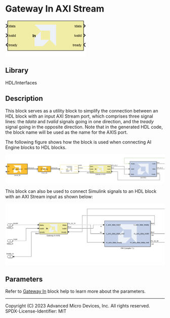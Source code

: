 # Gateway In AXI Stream

  
![](./Images/block.png)  

## Library

HDL/Interfaces

## Description

This block serves as a utility block to simplify the connection between an HDL block with an input AXI Stream port, which comprises three signal lines: the _tdata_ and _tvalid_ signals going in one direction, and the _tready_ signal going in the opposite direction. Note that in the generated HDL code, the block name will be used as the name for the AXIS port. 

The following figure shows how the block is used when connecting AI Engine blocks to HDL blocks. 
  
![](./Images/gib1648735406711.png)

This block can also be used to connect Simulink signals to an HDL block with an AXI Stream input as shown below:

![](./Images/hdl_with_axis_in.png)

## Parameters

Refer to [Gateway In](../../HDL/gatewayin/README.md) block help to learn more about the parameters.

--------------
Copyright (C) 2023 Advanced Micro Devices, Inc. All rights reserved.
SPDX-License-Identifier: MIT
